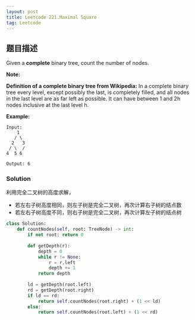 ```yaml
---
layout: post
title: Leetcode 221.Maximal Square
tag: Leetcode
---
```



## 题目描述

Given a **complete** binary tree, count the number of nodes.

**Note:**

**Definition of a complete binary tree from Wikipedia:**
In a complete binary tree every level, except possibly the last, is completely filled, and all nodes in the last level are as far left as possible. It can have between 1 and 2h nodes inclusive at the last level h.

**Example:**

```
Input: 
    1
   / \
  2   3
 / \  /
4  5 6

Output: 6
```



### Solution

利用完全二叉树的高度求解，

* 若左右子树高度相同，则左子树是完全二叉树，再次计算右子树的结点数
* 若左右子树高度不同，则右子树是完全二叉树，再次计算左子树的结点树


```python
class Solution:
    def countNodes(self, root: TreeNode) -> int:
        if not root: return 0
        
        def getDepth(r):
            depth = 0
            while r != None:
                r = r.left
                depth += 1
            return depth
        
        ld = getDepth(root.left)
        rd = getDepth(root.right)
        if ld == rd:
            return self.countNodes(root.right) + (1 << ld)
        else:
            return self.countNodes(root.left) + (1 << rd)
```

